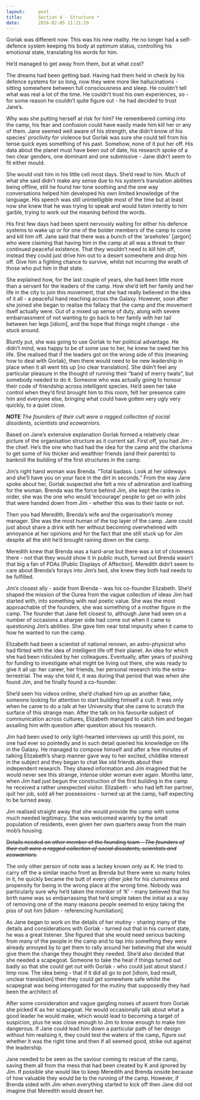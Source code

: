 ```yaml
---
layout:     post
title:      Section 4 - Structure *
date:       2016-02-05 11:21:29
---
```


Gorlak was different now. This was his new reality. He no longer had a self-defence system keeping his body at optimum status, controlling his emotional state, translating his words for him.

He’d managed to get away from them, but at what cost?

The dreams had been getting bad. Having had them held in check by his defence systems for so long, now they were more like hallucinations - sitting somewhere between full consciousness and sleep. He couldn’t tell what was real a lot of the time. He couldn’t trust his own experiences, so - for some reason he couldn’t quite figure out - he had decided to trust Jane’s.

Why was she putting herself at risk for him? He remembered coming into the camp, his fear and confusion could have easily made him kill her or any of them. Jane seemed well aware of his strength, she didn’t know of his species’ proclivity for violence but Gorlak was sure she could tell from his tense quick eyes something of his past. Somehow, none of it put her off. His data about the planet must have been out of date, his research spoke of a two clear genders, one dominant and one submissive - Jane didn’t seem to fit either mould.

She would visit him in his little cell most days. She’d read to him. Much of what she said didn’t make any sense due to his system’s translation abilities being offline, still he found her tone soothing and the one way conversations helped him developed his own limited knowledge of the language. His speech was still unintelligible most of the time but at least now she knew that he was trying to speak and would listen intently to him garble, trying to work out the meaning behind the words.

His first few days had been spent nervously waiting for either his defence systems to wake up or for one of the bolder members of the camp to come and kill him off. Jane said that there was a bunch of the ‘arseholes’ [jargon] who were claiming that having him in the camp at all was a threat to their continued peaceful existence. That they wouldn’t need to kill him off, instead they could just drive him out to a desert somewhere and drop him off. Give him a fighting chance to survive, whilst not incurring the wrath of those who put him in that state.

She explained how, for the last couple of years, she had been little more than a servant for the leaders of the camp. How she’d left her family and her life in the city to join this movement, that she had really believed in the idea of it all - a peaceful hand reaching across the Galaxy. However, soon after she joined she began to realise the fallacy that the camp and the movement itself actually were. Out of a mixed up sense of duty, along with severe embarrassment of not wanting to go back to her family with her tail between her legs [idiom], and the hope that things might change - she stuck around.

Bluntly put, she was going to use Gorlak to her political advantage. He didn’t mind, was happy to be of some use to her, he knew he owed her his life. She realised that if the leaders got on the wrong side of this (meaning how to deal with Gorlak), then there would need to be new leadership in place when it all went tits up [no clear translation]. She didn’t feel any particular pleasure in the thought of running their “band of merry twats”, but somebody needed to do it. Someone who was actually going to honour their code of friendship across intelligent species. He’d seen her take control when they’d first brought him to this room, felt her presence calm him and everyone else, bringing what could have gotten very ugly very quickly, to a quiet close.

**NOTE**
*The founders of their cult were a ragged collection of social dissidents, scientists and ecowarriors.*

Based on Jane’s extensive explanation Gorlak formed a relatively clear picture of the organisation structure as it current sat. First off, you had Jim - the chief. He’s the one who had had the idea for the camp and the charisma to get some of his thicker and wealthier friends (and their parents) to bankroll the building of the first structures in the camp.

Jim’s right hand woman was Brenda. “Total badass. Look at her sideways and she’ll have you on your face in the dirt in seconds.” From the way Jane spoke about her, Gorlak suspected she felt a mix of admiration and loathing for the woman. Brenda was the force behind Jim, she kept the ranks in order, she was the one who would ‘encourage’ people to get on with jobs that were handed down from Jim - whether this was to their taste or not.

Then you had Meredith, Brenda’s wife and the organisation’s money manager. She was the most human of the top layer of the camp. Jane could just about share a drink with her without becoming overwhelmed with annoyance at her opinions and for the fact that she still stuck up for Jim despite all the shit he’d brought raining down on the camp.

Meredith knew that Brenda was a hard-arse but there was a lot of closeness there - not that they would show it in public much, turned out Brenda wasn’t that big a fan of PDAs [Public Displays of Affection]. Meredith didn’t seem to care about Brenda’s forays into Jim’s bed, she knew they both had needs to be fulfilled.

Jim’s closest ally - aside from Brenda - was his co-founder Elizabeth. She’d shaped the mission of the Ourea from the vague collection of ideas Jim had started with, into something with real poetic value. She was the most approachable of the founders, she was something of a mother figure in the camp. The founder that Jane felt closest to, although Jane had seen on a number of occasions a sharper side had come out when it came to questioning Jim’s abilities. She gave him near total impunity when it came to how he wanted to run the camp.

Elizabeth had been a scientist of national renown, an astro-physicist who had flirted with the idea of intelligent life off their planet. An idea for which she had been ridiculed by her colleagues. Eventually, after years of pushing for funding to investigate what might be living out there, she was ready to give it all up: her career, her friends, her personal research into the extra-terrestrial. The way she told it, it was during that period that was when she found Jim, and he finally found a co-founder. 

She’d seen his videos online, she’d chalked him up as another fake, someone looking for attention to start building himself a cult. It was only when he came to do a talk at her University that she came to scratch the surface of this strange man. After the talk on his favourite subject of communication across cultures, Elizabeth managed to catch him and began assailing him with question after question about his research.

Jim had been used to only light-hearted interviews up until this point, no one had ever so pointedly and in such detail queried his knowledge on life in the Galaxy. He managed to compose himself and after a few minutes of talking Elizabeth’s sharp manner gave way to her excited, childlike interest in the subject and they began to chat like old friends about their independent research. They shared information and Jim imagined that he would never see this strange, intense older woman ever again. Months later, when Jim had just begun the construction of the first building in the  camp he received a rather unexpected visitor. Elizabeth - who had left her partner, quit her job, sold all her possessions - turned up at the camp, half expecting to be turned away.

Jim realised straight away that she would provide the camp with some much needed legitimacy. She was welcomed warmly by the small population of residents, even given her own quarters away from the main mob’s housing.

~~Details needed on other member of the founding team - *The founders of their cult were a ragged collection of social dissidents, scientists and ecowarriors.*~~

The only other person of note was a lackey known only as K. He tried to carry off the a similar macho front as Brenda but there were so many holes in it, he quickly became the butt of every other joke for his clumsiness and propensity for being in the wrong place at the wrong time. Nobody was particularly sure why he’d taken the moniker of ‘K’ - many believed that his birth name was so embarrassing that he’d simple taken the initial as a way of removing one of the many reasons people seemed to enjoy taking the piss of out him [idiom - referencing humiliation].

As Jane began to work on the details of her mutiny - sharing many of the details and considerations with Gorlak - turned out that in his current state, he was a great listener. She figured that she would need serious backing from many of the people in the camp and to tap into something they were already annoyed by to get them to rally around her believing that she would give them the change they thought they needed. She’d also decided that she needed a scapegoat. Someone to take the heat if things turned out badly so that she could get out with Gorlak - who could just about stand / limp now. The idea being - that if it did all go to pot [idiom, bad result, unclear translation] then they could get somewhere safe whilst the scapegoat was being interrogated for the mutiny that supposedly they had been the architect of.

After some consideration and vague gargling noises of assent from Gorlak she picked K as her scapegoat. He would occasionally  talk about what a good leader he would make, which would lead to  becoming a target of suspicion, plus he was close enough to Jim to know enough to make him dangerous. If Jane could lead him down a particular path of her design without him realising it, they could test the waters of the camp, figure out whether it was the right time and then if all seemed good, strike out against the leadership.

Jane needed to be seen as the saviour coming to rescue of the camp, saving them all from the mess that had been created by K and ignored by Jim. If possible she would like to keep Meredith and Brenda onside because of how valuable they would be to the running of the camp. However, if Brenda sided with Jim when everything started to kick off then Jane did not imagine that Meredith would desert her.
